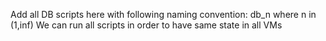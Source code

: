 Add all DB scripts here with following naming convention: db_n where n in (1,inf) 
We can run all scripts in order to have same state in all VMs
